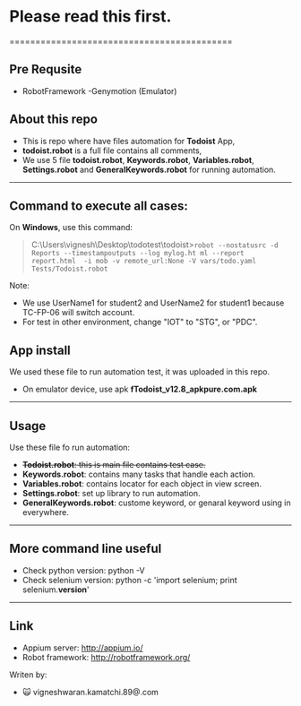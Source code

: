 # Please read this first.
===========================================
## Pre Requsite

- RobotFramework 
-Genymotion (Emulator)

## About this repo
- This is repo where have files automation for **Todoist** App, 
- **todoist.robot** is a full file contains all comments, 
- We use 5 file **todoist.robot**, **Keywords.robot**, **Variables.robot**, **Settings.robot** and **GeneralKeywords.robot** for running automation.

---
## Command to execute all cases:
 

On **Windows**, use this command:
> C:\Users\vignesh\Desktop\todotest\todoist>```robot --nostatusrc -d Reports --timestampoutputs --log mylog.ht
ml --report report.html  -i mob -v remote_url:None -V vars/todo.yaml Tests/Todoist.robot```

Note:
- We use UserName1 for student2 and UserName2 for student1 because TC-FP-06 will switch account.
- For test in other environment, change "IOT" to "STG", or "PDC".

## App install
We used these file to run automation test, it was uploaded in this repo.
- On emulator device, use apk **fTodoist_v12.8_apkpure.com.apk**

---
## Usage
Use these file fo run automation:
- ~~**Todoist.robot**: this is main file contains test case.~~
- **Keywords.robot**: contains many tasks that handle each action.
- **Variables.robot**: contains locator for each object in view screen.
- **Settings.robot**: set up library to run automation.
- **GeneralKeywords.robot**: custome keyword, or genaral keyword using in everywhere.

---
## More command line useful
- Check python version: python -V
- Check selenium version: python -c 'import selenium; print selenium.__version__'

---
## Link
- Appium server: http://appium.io/
- Robot framework: http://robotframework.org/


Writen by:
- :scream_cat: vigneshwaran.kamatchi.89@.com